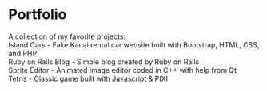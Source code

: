 # Portfolio
A collection of my favorite projects: <br/>
 Island Cars - Fake Kauai rental car website built with Bootstrap, HTML, CSS, and PHP<br/>
 Ruby on Rails Blog - Simple blog created by Ruby on Rails<br/>
 Sprite Editor - Animated image editor coded in C++ with help from Qt<br/>
 Tetris - Classic game built with Javascript & PIXI<br/>

